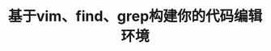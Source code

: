 ---
title: 基于vim、find、grep构建你的代码编辑环境
layout: post
categories: [linux-c]
tags: [linux-c]
description:  
---